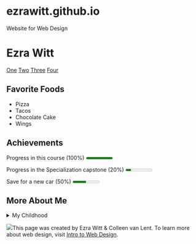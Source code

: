 # ezrawitt.github.io
Website for Web Design
<!DOCTYPE html>
<html lang = "en">
<head>
	<meta charset = "UTF-8">
<title>
My Final Project Demo </title>
</head>
<body>
<h1>Ezra Witt</h1>
<a href="">One</a> <a href="">Two</a> <a href="">Three</a> <a href="">Four</a>
<h2>Favorite Foods</h2>
<ul>
	<li>Pizza</li>
	<li>Tacos</li>
	<li>Chocolate Cake</li>
	<li>Wings</li>
</ul>
<h2>Achievements</h2>
<p>Progress in this course (100%) <meter min="0" max="100" value="100">100%</meter></p>
<p>Progress in the Specialization capstone (20%) <meter min="0" max="100" value="20">20%</meter></p>
<p>Save for a new car (50%) <meter min="0" max="100" value="50">50%</meter></p>
<h2>More About Me</h2>
<DETAILS>
	<summary>My Childhood</summary>
<p>I grew up in Oregon but currently reside in Texas. I was one of two children and I miss seeing the mountains!</p>
</DETAILS>
<footer><p><img src="http://www.intro-webdesign.com/images/newlogo.png">This page was created by Ezra Witt <span>&#38;</span>
 Colleen van Lent. To learn more about web design, visit <a href="http://www.intro-webdesign.com">Intro to Web Design</a>.</p></footer>


</body>
</html>
